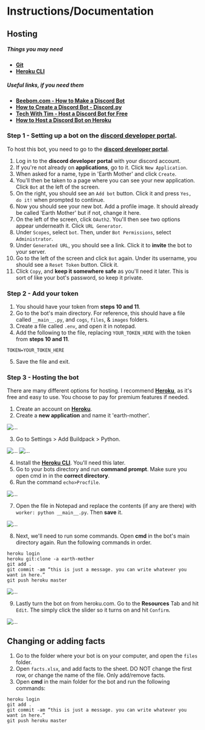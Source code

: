 # Instructions/Documentation

## Hosting

##### Things you may need
* **[Git](https://git-scm.com/book/en/v2/Getting-Started-Installing-Git)**
* **[Heroku CLI](https://devcenter.heroku.com/articles/heroku-cli#install-the-heroku-cli)**

##### Useful links, if you need them
* **[Beebom.com - How to Make a Discord Bot](https://beebom.com/how-make-discord-bot/)**
* **[How to Create a Discord Bot - Discord.py](https://discordpy.readthedocs.io/en/stable/discord.html)**
* **[Tech With Tim - Host a Discord Bot for Free](https://www.google.com/url?sa=t&rct=j&q=&esrc=s&source=web&cd=&cad=rja&uact=8&ved=2ahUKEwid1uCDk6X3AhUNT8AKHXGADF4QtwJ6BAgIEAE&url=https%3A%2F%2Fwww.techwithtim.net%2Ftutorials%2Fdiscord-py%2Fhosting-a-discord-bot-for-free%2F&usg=AOvVaw2y8xW1jXdjr_8ZsMa__cNv)**
* **[How to Host a Discord Bot on Heroku](https://github.com/audieni/discord-py-heroku)**

### Step 1 - Setting up a bot on the [discord developer portal](https://discord.com/developers/applications).
To host this bot, you need to go to the **[discord developer portal](https://discord.com/developers/applications)**.

1. Log in to the **discord developer portal** with your discord account.
2. If you're not already on **applications**, go to it. Click `New Application`.
3. When asked for a name, type in 'Earth Mother' and click `Create`.
4. You'll then be taken to a page where you can see your new application. Click `Bot` at the left of the screen.
5. On the right, you should see an `Add bot` button. Click it and press `Yes, do it!` when prompted to continue.
6. Now you should see your new bot. Add a profile image. It should already be called 'Earth Mother' but if not, change it here.
7. On the left of the screen, click `OAuth2`. You'll then see two options appear underneath it. Click `URL Generator`.
8. Under `Scopes`, select `bot`. Then, under `Bot Permissions`, select `Administrator`.
9. Under `Generated URL`, you should see a link. Click it to **invite** the bot to your server.
10. Go to the left of the screen and click `Bot` again. Under its username, you should see a `Reset Token` button. Click it.
11. Click `Copy`, and **keep it somewhere safe** as you'll need it later. This is sort of like your bot's password, so keep it private.

### Step 2 - Add your token

1. You should have your token from **steps 10 and 11**.
2. Go to the bot's main directory. For reference, this should have a file called `__main__.py`, and `cogs`, `files`, & `images` folders.
3. Create a file called `.env`, and open it in notepad.
4. Add the following to the file, replacing `YOUR_TOKEN_HERE` with the token from **steps 10 and 11**.

```
TOKEN=YOUR_TOKEN_HERE
```

5. Save the file and exit.

### Step 3 - Hosting the bot
There are many different options for hosting. I recommend **[Heroku](https://heroku.com/)**, as it's free and easy to use. You choose to pay for premium features if needed.

1. Create an account on **[Heroku](https://heroku.com/)**.
2. Create a **new application** and name it 'earth-mother'.

![...](https://www.techwithtim.net/wp-content/uploads/2019/02/heroku-app.png)<br>

3. Go to Settings > Add Buildpack > Python.

![...](https://www.techwithtim.net/wp-content/uploads/2019/02/heroku-build.png)
![...](https://www.techwithtim.net/wp-content/uploads/2019/02/python-build.png)<br>

4. Install the **[Heroku CLI](https://devcenter.heroku.com/articles/heroku-command-line)**. You'll need this later.
5. Go to your bots directory and run **command prompt**. Make sure you open cmd in in the **correct directory**.
6. Run the command `echo>Procfile`.

![...](https://www.techwithtim.net/wp-content/uploads/2019/02/echo.png)<br>

7. Open the file in Notepad and replace the contents (if any are there) with `worker: python __main__.py`. Then **save** it.

![...](http://techwithtim.net/wp-content/uploads/2019/02/proc.png)<br>

8. Next, we'll need to run some commands. Open **cmd** in the bot's main directory again. Run the following commands in order.

```batch
heroku login
heroku git:clone -a earth-mother
git add .
git commit -am “this is just a message. you can write whatever you want in here.”
git push heroku master
```
![...](https://www.techwithtim.net/wp-content/uploads/2019/02/output.png)

9. Lastly turn the bot on from heroku.com. Go to the **Resources** Tab and hit `Edit`. The simply click the slider so it turns on and hit `Confirm`.

![...](https://www.techwithtim.net/wp-content/uploads/2019/02/on.png)

## Changing or adding facts

1. Go to the folder where your bot is on your computer, and open the `files` folder.
2. Open `facts.xlsx`, and add facts to the sheet. DO NOT change the first row, or change the name of the file. Only add/remove facts.
3. Open **cmd** in the main folder for the bot and run the following commands:

```batch
heroku login
git add .
git commit -am “this is just a message. you can write whatever you want in here.”
git push heroku master
```
